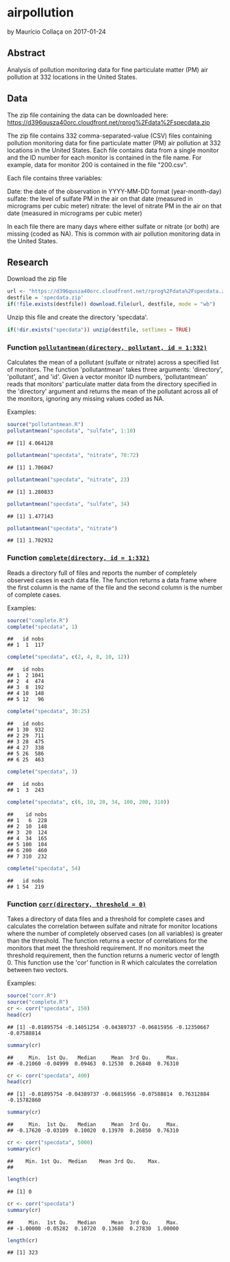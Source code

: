 airpollution
================
by Maurício Collaça
on 2017-01-24

Abstract
--------

Analysis of pollution monitoring data for fine particulate matter (PM) air pollution at 332 locations in the United States.

Data
----

The zip file containing the data can be downloaded here: <https://d396qusza40orc.cloudfront.net/rprog%2Fdata%2Fspecdata.zip>

The zip file contains 332 comma-separated-value (CSV) files containing pollution monitoring data for fine particulate matter (PM) air pollution at 332 locations in the United States. Each file contains data from a single monitor and the ID number for each monitor is contained in the file name. For example, data for monitor 200 is contained in the file "200.csv".

Each file contains three variables:

Date: the date of the observation in YYYY-MM-DD format (year-month-day)
sulfate: the level of sulfate PM in the air on that date (measured in micrograms per cubic meter)
nitrate: the level of nitrate PM in the air on that date (measured in micrograms per cubic meter)

In each file there are many days where either sulfate or nitrate (or both) are missing (coded as NA). This is common with air pollution monitoring data in the United States.

Research
--------

Download the zip file

``` r
url <- "https://d396qusza40orc.cloudfront.net/rprog%2Fdata%2Fspecdata.zip"
destfile = 'specdata.zip'
if(!file.exists(destfile)) download.file(url, destfile, mode = "wb")
```

Unzip this file and create the directory 'specdata'.

``` r
if(!dir.exists("specdata")) unzip(destfile, setTimes = TRUE)
```

### Function [`pollutantmean(directory, pollutant, id = 1:332)`](https://github.com/mauriciocramos/airpollution/blob/master/pollutantmean.R)

Calculates the mean of a pollutant (sulfate or nitrate) across a specified list of monitors. The function 'pollutantmean' takes three arguments: 'directory', 'pollutant', and 'id'. Given a vector monitor ID numbers, 'pollutantmean' reads that monitors' particulate matter data from the directory specified in the 'directory' argument and returns the mean of the pollutant across all of the monitors, ignoring any missing values coded as NA.

Examples:

``` r
source("pollutantmean.R")
pollutantmean("specdata", "sulfate", 1:10)
```

    ## [1] 4.064128

``` r
pollutantmean("specdata", "nitrate", 70:72)
```

    ## [1] 1.706047

``` r
pollutantmean("specdata", "nitrate", 23)
```

    ## [1] 1.280833

``` r
pollutantmean("specdata", "sulfate", 34)
```

    ## [1] 1.477143

``` r
pollutantmean("specdata", "nitrate")
```

    ## [1] 1.702932

### Function [`complete(directory, id = 1:332)`](https://github.com/mauriciocramos/airpollution/blob/master/complete.R)

Reads a directory full of files and reports the number of completely observed cases in each data file. The function returns a data frame where the first column is the name of the file and the second column is the number of complete cases.

Examples:

``` r
source("complete.R")
complete("specdata", 1)
```

    ##   id nobs
    ## 1  1  117

``` r
complete("specdata", c(2, 4, 8, 10, 12))
```

    ##   id nobs
    ## 1  2 1041
    ## 2  4  474
    ## 3  8  192
    ## 4 10  148
    ## 5 12   96

``` r
complete("specdata", 30:25)
```

    ##   id nobs
    ## 1 30  932
    ## 2 29  711
    ## 3 28  475
    ## 4 27  338
    ## 5 26  586
    ## 6 25  463

``` r
complete("specdata", 3)
```

    ##   id nobs
    ## 1  3  243

``` r
complete("specdata", c(6, 10, 20, 34, 100, 200, 310))
```

    ##    id nobs
    ## 1   6  228
    ## 2  10  148
    ## 3  20  124
    ## 4  34  165
    ## 5 100  104
    ## 6 200  460
    ## 7 310  232

``` r
complete("specdata", 54)
```

    ##   id nobs
    ## 1 54  219

### Function [`corr(directory, threshold = 0)`](https://github.com/mauriciocramos/airpollution/blob/master/corr.R)

Takes a directory of data files and a threshold for complete cases and calculates the correlation between sulfate and nitrate for monitor locations where the number of completely observed cases (on all variables) is greater than the threshold. The function returns a vector of correlations for the monitors that meet the threshold requirement. If no monitors meet the threshold requirement, then the function returns a numeric vector of length 0. This function use the 'cor' function in R which calculates the correlation between two vectors.

Examples:

``` r
source("corr.R")
source("complete.R")
cr <- corr("specdata", 150)
head(cr)
```

    ## [1] -0.01895754 -0.14051254 -0.04389737 -0.06815956 -0.12350667 -0.07588814

``` r
summary(cr)
```

    ##     Min.  1st Qu.   Median     Mean  3rd Qu.     Max. 
    ## -0.21060 -0.04999  0.09463  0.12530  0.26840  0.76310

``` r
cr <- corr("specdata", 400)
head(cr)
```

    ## [1] -0.01895754 -0.04389737 -0.06815956 -0.07588814  0.76312884 -0.15782860

``` r
summary(cr)
```

    ##     Min.  1st Qu.   Median     Mean  3rd Qu.     Max. 
    ## -0.17620 -0.03109  0.10020  0.13970  0.26850  0.76310

``` r
cr <- corr("specdata", 5000)
summary(cr)
```

    ##    Min. 1st Qu.  Median    Mean 3rd Qu.    Max. 
    ## 

``` r
length(cr)
```

    ## [1] 0

``` r
cr <- corr("specdata")
summary(cr)
```

    ##     Min.  1st Qu.   Median     Mean  3rd Qu.     Max. 
    ## -1.00000 -0.05282  0.10720  0.13680  0.27830  1.00000

``` r
length(cr)
```

    ## [1] 323
